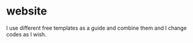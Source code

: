 # website
I use different free templates as a guide and combine them and I change codes as I wish. 
